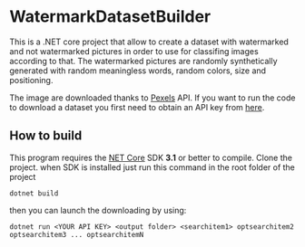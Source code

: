 # WatermarkDatasetBuilder

This is a .NET core project that allow to create a dataset with watermarked and not watermarked pictures in order to use for classifing images according to that.
The watermarked pictures are randomly synthetically generated with random meaningless words, random colors, size and positioning.

The image are downloaded thanks to [Pexels](https://www.pexels.com/) API. If you want to run the code to download a dataset you first need to obtain an API key from [here](https://www.pexels.com/api/documentation/#authorization).

## How to build
This program requires the [NET Core](https://dotnet.microsoft.com/download) SDK **3.1** or better to compile.
Clone the project.
when SDK is installed just run this command in the root folder of the project
```
dotnet build
```
then you can launch the downloading by using:
```
dotnet run <YOUR API KEY> <output folder> <searchitem1> optsearchitem2 optsearchitem3 ... optsearchitemN
```
